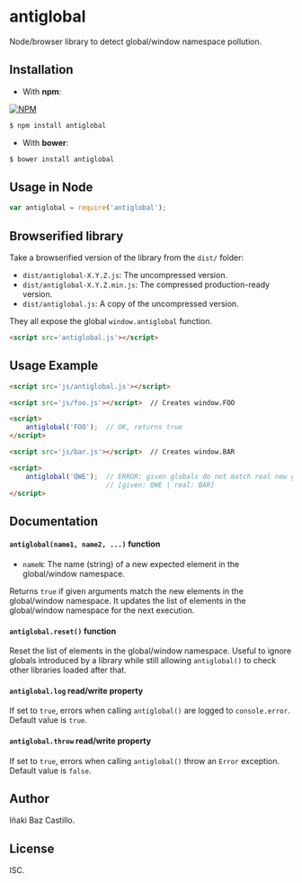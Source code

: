# antiglobal

Node/browser library to detect global/window namespace pollution.


## Installation

* With **npm**:

[![NPM](https://nodei.co/npm/antiglobal.png)](https://nodei.co/npm/antiglobal/)

```bash
$ npm install antiglobal
```

* With **bower**:

```bash
$ bower install antiglobal
```

## Usage in Node

```javascript
var antiglobal = require('antiglobal');
```


## Browserified library

Take a browserified version of the library from the `dist/` folder:

* `dist/antiglobal-X.Y.Z.js`: The uncompressed version.
* `dist/antiglobal-X.Y.Z.min.js`: The compressed production-ready version.
* `dist/antiglobal.js`: A copy of the uncompressed version.

They all expose the global `window.antiglobal` function.

```html
<script src='antiglobal.js'></script>
```


## Usage Example

```html
<script src='js/antiglobal.js'></script>

<script src='js/foo.js'></script>  // Creates window.FOO

<script>
    antiglobal('FOO');  // OK, returns true
</script>

<script src='js/bar.js'></script>  // Creates window.BAR

<script>
    antiglobal('QWE');  // ERROR: given globals do not match real new globals
                        // [given: QWE | real: BAR]
</script>
```


## Documentation

#### `antiglobal(name1, name2, ...)` function

* `nameN`: The name (string) of a new expected element in the global/window namespace.

Returns `true` if given arguments match the new elements in the global/window namespace.
It updates the list of elements in the global/window namespace for the next execution.


#### `antiglobal.reset()` function

Reset the list of elements in the global/window namespace. Useful to ignore globals introduced by a library while still allowing `antiglobal()` to check other libraries loaded after that.


#### `antiglobal.log` read/write property

If set to `true`, errors when calling `antiglobal()` are logged to `console.error`.
Default value is `true`.


#### `antiglobal.throw` read/write property

If set to `true`, errors when calling `antiglobal()` throw an `Error` exception.
Default value is `false`.


## Author

Iñaki Baz Castillo.


## License

ISC.

